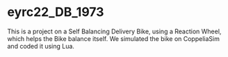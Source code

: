 # eyrc22_DB_1973
This is a project on a Self Balancing Delivery Bike, using a Reaction Wheel, which helps the Bike balance itself. We simulated the bike on CoppeliaSim and coded it using Lua.
